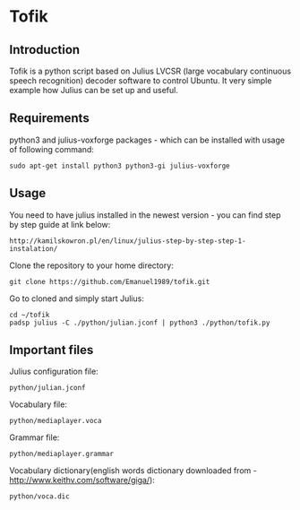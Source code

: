Tofik
=====

Introduction
------------

Tofik is a python script based on Julius LVCSR (large vocabulary continuous speech recognition) decoder software to control Ubuntu. It very simple example how Julius can be set up and useful.

Requirements
------------

python3 and julius-voxforge packages - which can be installed with usage of following command:
    
    sudo apt-get install python3 python3-gi julius-voxforge
    
Usage
-----

You need to have julius installed in the newest version - you can find step by step guide at link below:

    http://kamilskowron.pl/en/linux/julius-step-by-step-step-1-instalation/

Clone the repository to your home directory:
    
    git clone https://github.com/Emanuel1989/tofik.git
    
Go to cloned and simply start Julius:

    cd ~/tofik
    padsp julius -C ./python/julian.jconf | python3 ./python/tofik.py

Important files
---------------

Julius configuration file:
  
    python/julian.jconf
    
Vocabulary file:
  
    python/mediaplayer.voca
    
Grammar file:

    python/mediaplayer.grammar
    
Vocabulary dictionary(english words dictionary downloaded from - http://www.keithv.com/software/giga/):

    python/voca.dic
